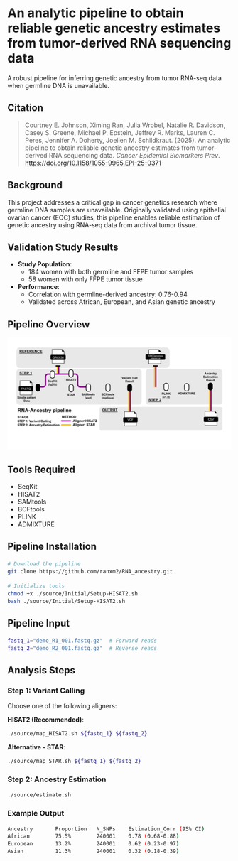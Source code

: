 # An analytic pipeline to obtain reliable genetic ancestry estimates from tumor-derived RNA sequencing data 
A robust pipeline for inferring genetic ancestry from tumor RNA-seq data when germline DNA is unavailable.

## Citation
> Courtney E. Johnson, Ximing Ran, Julia Wrobel, Natalie R. Davidson, Casey S. Greene, Michael P. Epstein, Jeffrey R. Marks, Lauren C. Peres, Jennifer A. Doherty, Joellen M. Schildkraut. (2025). An analytic pipeline to obtain reliable genetic ancestry estimates from tumor-derived RNA sequencing data. *Cancer Epidemiol Biomarkers Prev*. https://doi.org/10.1158/1055-9965.EPI-25-0371
> 
## Background
This project addresses a critical gap in cancer genetics research where germline DNA samples are unavailable. Originally validated using epithelial ovarian cancer (EOC) studies, this pipeline enables reliable estimation of genetic ancestry using RNA-seq data from archival tumor tissue.

## Validation Study Results
- **Study Population**: 
  - 184 women with both germline and FFPE tumor samples
  - 58 women with only FFPE tumor tissue
- **Performance**:
  - Correlation with germline-derived ancestry: 0.76-0.94
  - Validated across African, European, and Asian genetic ancestry

## Pipeline Overview
![Pipeline Overview](images/pipeline-v2-1.svg)

## Tools Required
- SeqKit
- HISAT2
- SAMtools
- BCFtools
- PLINK
- ADMIXTURE

## Pipeline Installation
```bash
# Download the pipeline
git clone https://github.com/ranxm2/RNA_ancestry.git

# Initialize tools
chmod +x ./source/Initial/Setup-HISAT2.sh
bash ./source/Initial/Setup-HISAT2.sh
```

## Pipeline Input
```bash
fastq_1="demo_R1_001.fastq.gz"  # Forward reads
fastq_2="demo_R2_001.fastq.gz"  # Reverse reads
```

## Analysis Steps

### Step 1: Variant Calling
Choose one of the following aligners:

**HISAT2 (Recommended)**:
```bash
./source/map_HISAT2.sh ${fastq_1} ${fastq_2}
```

**Alternative - STAR**:
```bash
./source/map_STAR.sh ${fastq_1} ${fastq_2}
```

### Step 2: Ancestry Estimation
```bash
./source/estimate.sh
```

### Example Output
```bash
Ancestry       Proportion   N_SNPs    Estimation_Corr (95% CI)
African        75.5%        240001    0.78 (0.68-0.88)
European       13.2%        240001    0.62 (0.23-0.97)
Asian          11.3%        240001    0.32 (0.18-0.39)
```

